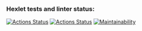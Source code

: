 ### Hexlet tests and linter status:
[![Actions Status](https://github.com/SergeiMed/java-project-78/workflows/hexlet-check/badge.svg)](https://github.com/SergeiMed/java-project-78/actions)
[![Actions Status](https://github.com/SergeiMed/java-project-78/workflows/main/badge.svg)](https://github.com/SergeiMed/java-project-78/actions)
[![Maintainability](https://api.codeclimate.com/v1/badges/d3fc3b621228c00e6f23/maintainability)](https://codeclimate.com/github/SergeiMed/java-project-78/maintainability)
